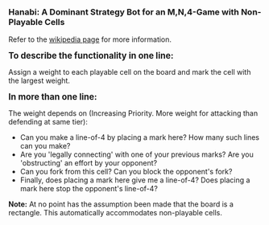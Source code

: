 <h3>Hanabi: A Dominant Strategy Bot for an M,N,4-Game with Non-Playable Cells</h3>
<p>Refer to the <a href="https://en.wikipedia.org/wiki/M,n,k-game" target="_blank"> wikipedia page</a> for more information.</p>
<big><b>To describe the functionality in one line:</b></big>
<p>Assign a weight to each playable cell on the board and mark the cell with the largest weight.</p>
<big><b>In more than one line:</b></big>
<p>The weight depends on (Increasing Priority. More weight for attacking than defending at same tier):</p>
<ul>
<li>Can you make a line-of-4 by placing a mark here? How many such lines can you make?</li>
<li>Are you 'legally connecting' with one of your previous marks? Are you 'obstructing' an effort by your opponent?</li>
<li>Can you fork from this cell? Can you block the opponent's fork?</li>
<li>Finally, does placing a mark here give me a line-of-4? Does placing a mark here stop the opponent's line-of-4?</li>
</ul>

<p><b>Note:</b> At no point has the assumption been made that the board is a rectangle. This automatically accommodates non-playable cells.</p>
